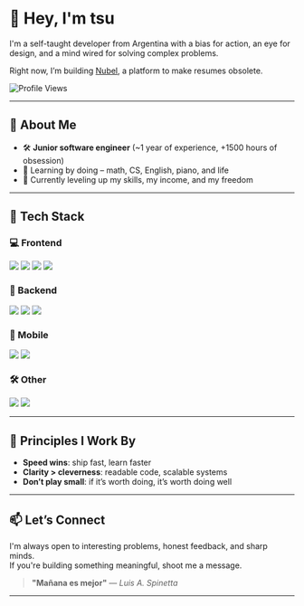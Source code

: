 # 👋 Hey, I'm tsu

I'm a self-taught developer from Argentina with a bias for action, an eye for design, and a mind wired for solving complex problems.  

Right now, I’m building [Nubel](https://nubel.ca/), a platform to make resumes obsolete.

![Profile Views](https://komarev.com/ghpvc/?username=tsudev&style=flat&color=blue)

---

## 🧠 About Me

- 🛠 **Junior software engineer** (~1 year of experience, +1500 hours of obsession)
- 🧪 Learning by doing – math, CS, English, piano, and life
- 🌱 Currently leveling up my skills, my income, and my freedom

---

## 🔧 Tech Stack

### 💻 Frontend  
<p>
  <img src="https://img.shields.io/badge/React-20232A?style=for-the-badge&logo=react&logoColor=61DAFB" />
  <img src="https://img.shields.io/badge/Astro-000000?style=for-the-badge&logo=astro&logoColor=white" />
  <img src="https://img.shields.io/badge/TailwindCSS-0f172a?style=for-the-badge&logo=tailwindcss&logoColor=38bdf8" />
  <img src="https://img.shields.io/badge/Next.js-000000?style=for-the-badge&logo=nextdotjs&logoColor=white" />
</p>

### 🧠 Backend  
<p>
  <img src="https://img.shields.io/badge/Node.js-333?style=for-the-badge&logo=node.js&logoColor=green" />
  <img src="https://img.shields.io/badge/Express-000000?style=for-the-badge&logo=express&logoColor=white" />
  <img src="https://img.shields.io/badge/Firebase-ffca28?style=for-the-badge&logo=firebase&logoColor=black" />
</p>

### 📱 Mobile  
<p>
  <img src="https://img.shields.io/badge/React_Native-20232A?style=for-the-badge&logo=react&logoColor=61DAFB" />
  <img src="https://img.shields.io/badge/Expo-000020?style=for-the-badge&logo=expo&logoColor=white" />
</p>

### 🛠 Other  
<p>
  <img src="https://img.shields.io/badge/Git-F05032?style=for-the-badge&logo=git&logoColor=white" />
  <img src="https://img.shields.io/badge/PostgreSQL-4169E1?style=for-the-badge&logo=postgresql&logoColor=white" />
</p>

---

## 🥊 Principles I Work By

- **Speed wins**: ship fast, learn faster  
- **Clarity > cleverness**: readable code, scalable systems  
- **Don’t play small**: if it’s worth doing, it’s worth doing well  

---

## 📫 Let’s Connect

I'm always open to interesting problems, honest feedback, and sharp minds.  
If you're building something meaningful, shoot me a message.

> **"Mañana es mejor"** — *Luis A. Spinetta*

---
